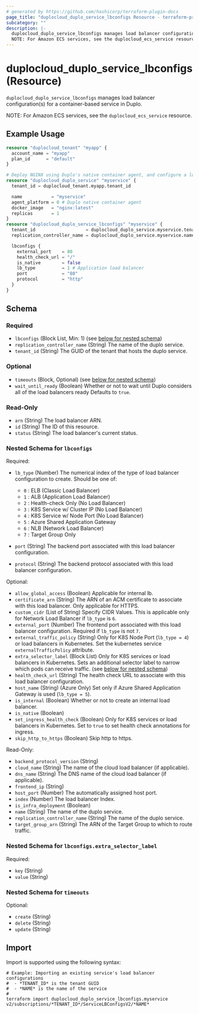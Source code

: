 ```yaml
---
# generated by https://github.com/hashicorp/terraform-plugin-docs
page_title: "duplocloud_duplo_service_lbconfigs Resource - terraform-provider-duplocloud"
subcategory: ""
description: |-
  duplocloud_duplo_service_lbconfigs manages load balancer configuration(s) for a container-based service in Duplo.
  NOTE: For Amazon ECS services, see the duplocloud_ecs_service resource.
---
```


# duplocloud_duplo_service_lbconfigs (Resource)

`duplocloud_duplo_service_lbconfigs` manages load balancer configuration(s) for a container-based service in Duplo.

NOTE: For Amazon ECS services, see the `duplocloud_ecs_service` resource.

## Example Usage

```terraform
resource "duplocloud_tenant" "myapp" {
  account_name = "myapp"
  plan_id      = "default"
}

# Deploy NGINX using Duplo's native container agent, and configure a load balancer.
resource "duplocloud_duplo_service" "myservice" {
  tenant_id = duplocloud_tenant.myapp.tenant_id

  name           = "myservice"
  agent_platform = 0 # Duplo native container agent
  docker_image   = "nginx:latest"
  replicas       = 1
}
resource "duplocloud_duplo_service_lbconfigs" "myservice" {
  tenant_id                   = duplocloud_duplo_service.myservice.tenant_id
  replication_controller_name = duplocloud_duplo_service.myservice.name

  lbconfigs {
    external_port    = 80
    health_check_url = "/"
    is_native        = false
    lb_type          = 1 # Application load balancer
    port             = "80"
    protocol         = "http"
  }
}
```

<!-- schema generated by tfplugindocs -->
## Schema

### Required

- `lbconfigs` (Block List, Min: 1) (see [below for nested schema](#nestedblock--lbconfigs))
- `replication_controller_name` (String) The name of the duplo service.
- `tenant_id` (String) The GUID of the tenant that hosts the duplo service.

### Optional

- `timeouts` (Block, Optional) (see [below for nested schema](#nestedblock--timeouts))
- `wait_until_ready` (Boolean) Whether or not to wait until Duplo considers all of the load balancers ready Defaults to `true`.

### Read-Only

- `arn` (String) The load balancer ARN.
- `id` (String) The ID of this resource.
- `status` (String) The load balancer's current status.

<a id="nestedblock--lbconfigs"></a>
### Nested Schema for `lbconfigs`

Required:

- `lb_type` (Number) The numerical index of the type of load balancer configuration to create.
Should be one of:

   - `0` : ELB (Classic Load Balancer)
   - `1` : ALB (Application Load Balancer)
   - `2` : Health-check Only (No Load Balancer)
   - `3` : K8S Service w/ Cluster IP (No Load Balancer)
   - `4` : K8S Service w/ Node Port (No Load Balancer)
   - `5` : Azure Shared Application Gateway
   - `6` : NLB (Network Load Balancer)
   - `7` : Target Group Only
- `port` (String) The backend port associated with this load balancer configuration.
- `protocol` (String) The backend protocol associated with this load balancer configuration.

Optional:

- `allow_global_access` (Boolean) Applicable for internal lb.
- `certificate_arn` (String) The ARN of an ACM certificate to associate with this load balancer.  Only applicable for HTTPS.
- `custom_cidr` (List of String) Specify CIDR Values. This is applicable only for Network Load Balancer if `lb_type` is `6`.
- `external_port` (Number) The frontend port associated with this load balancer configuration. Required if `lb_type` is not `7`.
- `external_traffic_policy` (String) Only for K8S Node Port (`lb_type = 4`) or load balancers in Kubernetes.  Set the kubernetes service `externalTrafficPolicy` attribute.
- `extra_selector_label` (Block List) Only for K8S services or load balancers in Kubernetes.  Sets an additional selector label to narrow which pods can receive traffic. (see [below for nested schema](#nestedblock--lbconfigs--extra_selector_label))
- `health_check_url` (String) The health check URL to associate with this load balancer configuration.
- `host_name` (String) (Azure Only) Set only if Azure Shared Application Gateway is used (`lb_type = 5`).
- `is_internal` (Boolean) Whether or not to create an internal load balancer.
- `is_native` (Boolean)
- `set_ingress_health_check` (Boolean) Only for K8S services or load balancers in Kubernetes.  Set to `true` to set health check annotations for ingress.
- `skip_http_to_https` (Boolean) Skip http to https.

Read-Only:

- `backend_protocol_version` (String)
- `cloud_name` (String) The name of the cloud load balancer (if applicable).
- `dns_name` (String) The DNS name of the cloud load balancer (if applicable).
- `frontend_ip` (String)
- `host_port` (Number) The automatically assigned host port.
- `index` (Number) The load balancer Index.
- `is_infra_deployment` (Boolean)
- `name` (String) The name of the duplo service.
- `replication_controller_name` (String) The name of the duplo service.
- `target_group_arn` (String) The ARN of the Target Group to which to route traffic.

<a id="nestedblock--lbconfigs--extra_selector_label"></a>
### Nested Schema for `lbconfigs.extra_selector_label`

Required:

- `key` (String)
- `value` (String)



<a id="nestedblock--timeouts"></a>
### Nested Schema for `timeouts`

Optional:

- `create` (String)
- `delete` (String)
- `update` (String)

## Import

Import is supported using the following syntax:

```shell
# Example: Importing an existing service's load balancer configurations
#  - *TENANT_ID* is the tenant GUID
#  - *NAME* is the name of the service
#
terraform import duplocloud_duplo_service_lbconfigs.myservice v2/subscriptions/*TENANT_ID*/ServiceLBConfigsV2/*NAME*
```
